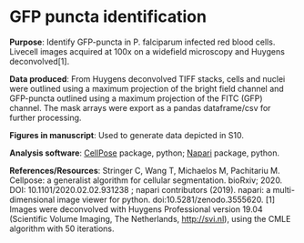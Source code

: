 # GFP puncta identification

**Purpose**: Identify GFP-puncta in P. falciparum infected red blood cells. Livecell images acquired at 100x on a widefield microscopy and Huygens deconvolved[1].

**Data produced**: From Huygens deconvolved TIFF stacks, cells and nuclei were outlined using a maximum projection of the bright field channel and GFP-puncta outlined using a maximum projection of the FITC (GFP) channel. The mask arrays were export as a pandas dataframe/csv for further processing.

**Figures in manuscript**: Used to generate data depicted in S10.

**Analysis software**: [CellPose](https://www.cellpose.org/) package, python; [Napari](https://napari.org/) package, python.

**References/Resources**: Stringer C, Wang T, Michaelos M, Pachitariu M. Cellpose: a generalist algorithm for cellular segmentation. bioRxiv; 2020. DOI: 10.1101/2020.02.02.931238 ; napari contributors (2019). napari: a multi-dimensional image viewer for python. doi:10.5281/zenodo.3555620. 
[1] Images were deconvolved with Huygens Professional version 19.04 (Scientific Volume Imaging, The Netherlands, http://svi.nl), using the CMLE algorithm with 50 iterations.